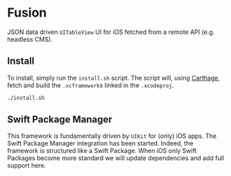# Fusion
JSON data driven `UITableView` UI for iOS fetched from a remote API (e.g. headless CMS).

## Install
To install, simply run the `install.sh` script.
The script will, using [Carthage](https://github.com/Carthage/Carthage), fetch and build the
`.xcframework`s linked in the `.xcodeproj`.
```bash
./install.sh
``` 

## Swift Package Manager
This framework is fundamentally driven by `UIKit` for (only) iOS apps.
The Swift Package Manager integration has been started. Indeed, the framework
is structured like a Swift Package. When iOS only Swift Packages become more
standard we will update dependencies and add full support here.
